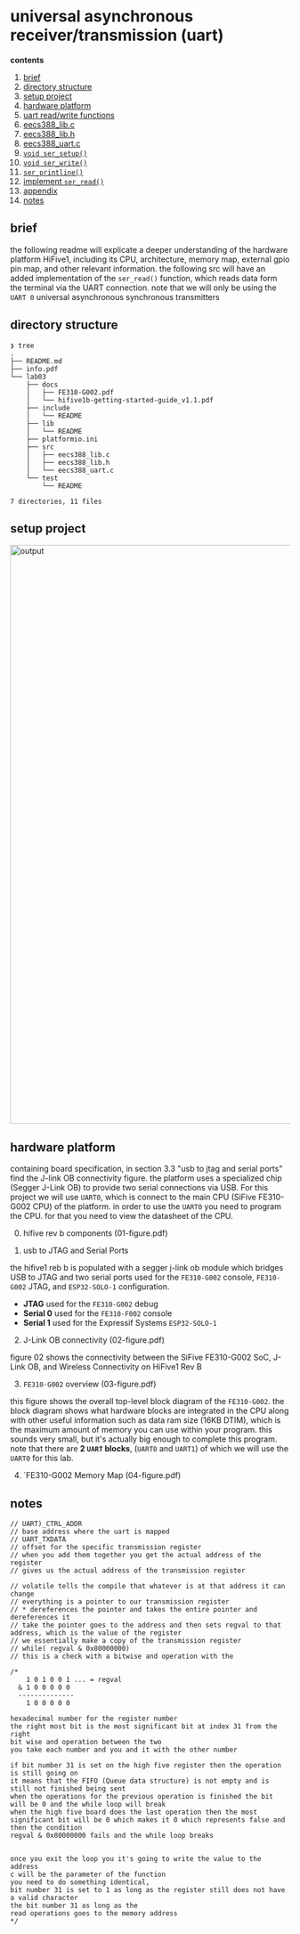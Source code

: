 # universal asynchronous receiver/transmission (uart)

**contents**

1.  [brief](#brief)
2.  [directory structure](#directory-structure)
3.  [setup project](#setup-project)
4.  [hardware platform](#hardware-platform)
5.  [uart read/write functions](#uart-readwrite-functions)
6.  [eecs388_lib.c](#eecs388_libc)
7.  [eecs388_lib.h](#eecs388_libh)
8.  [eecs388_uart.c](#eecs388_uartc)
9.  [`void ser_setup()`](#void-ser_setup)
10. [`void ser_write()`](#void-ser_write)
11. [`ser_printline()`](#ser_printline)
12. [implement `ser_read()`](#implement-ser_read)
13. [appendix](#appendix)
14. [notes](#notes)

## brief

the following readme will explicate a deeper understanding of the hardware platform HiFive1, including its CPU, architecture, memory map, external gpio pin map, and other relevant information.  the following src will have an added implementation of the `ser_read()` function, which reads data form the terminal via the UART connection.  note that we will only be using the `UART 0` universal asynchronous synchronous transmitters 

## directory structure

```
❯ tree
.
├── README.md
├── info.pdf
└── lab03
    ├── docs
    │   ├── FE310-G002.pdf
    │   └── hifive1b-getting-started-guide_v1.1.pdf
    ├── include
    │   └── README
    ├── lib
    │   └── README
    ├── platformio.ini
    ├── src
    │   ├── eecs388_lib.c
    │   ├── eecs388_lib.h
    │   └── eecs388_uart.c
    └── test
        └── README

7 directories, 11 files
```

## setup project

<img width="1040" alt="output" src="https://user-images.githubusercontent.com/65584733/218893074-31ece0a0-5fd2-415f-a533-c58641096080.png">

## hardware platform 

containing board specification, in section 3.3 "usb to jtag and serial ports" find the J-link OB connectivity figure.  the platform uses a specialized chip (Segger J-Link OB) to provide two serial connections via USB.  For this project we will use `UART0`, which is connect to the main CPU (SiFive FE310-G002 CPU) of the platform.  in order to use the `UART0` you need to program the CPU.  for that you need to view the datasheet of the CPU.

0.  hifive rev b components (01-figure.pdf)

1.  usb to JTAG and Serial Ports

the hifive1 reb b is populated with a segger j-link ob module which bridges USB to JTAG and two serial ports used for the `FE310-G002` console, `FE310-G002` JTAG, and `ESP32-SOLO-1` configuration.

-  **JTAG** used for the `FE310-G002` debug
-  **Serial 0** used for the `FE310-F002` console
-  **Serial 1** used for the Expressif Systems `ESP32-SOLO-1`

2.  J-Link OB connectivity (02-figure.pdf)

figure 02 shows the connectivity between the SiFive FE310-G002 SoC, J-Link OB, and Wireless Connectivity on HiFive1 Rev B

3.  `FE310-G002` overview (03-figure.pdf)

this figure shows the overall top-level block diagram of the `FE310-G002`.  the block diagram shows what hardware blocks are integrated in the CPU along with other useful information such as data ram size (16KB DTIM), which is the maximum amount of memory you can use within your program.  this sounds very small, but it's actually big enough to complete this program.  note that there are **2 `UART` blocks**, (`UART0` and `UART1`) of which we will use the `UART0` for this lab.

4.  `FE310-G002 Memory Map (04-figure.pdf)


## notes

```
// UART)_CTRL_ADDR
// base address where the uart is mapped
// UART_TXDATA
// offset for the specific transmission register
// when you add them together you get the actual address of the register
// gives us the actual address of the transmission register

// volatile tells the compile that whatever is at that address it can change
// everything is a pointer to our transmission register
// * dereferences the pointer and takes the entire pointer and dereferences it
// take the pointer goes to the address and then sets regval to that address, which is the value of the register
// we essentially make a copy of the transmission register
// while( regval & 0x80000000)
// this is a check with a bitwise and operation with the

/*
    1 0 1 0 0 1 ... = regval
  & 1 0 0 0 0 0
  --------------
    1 0 0 0 0 0

hexadecimal number for the register number
the right most bit is the most significant bit at index 31 from the right
bit wise and operation between the two
you take each number and you and it with the other number

if bit number 31 is set on the high five register then the operation is still going on
it means that the FIFO (Queue data structure) is not empty and is still not finished being sent
when the operations for the previous operation is finished the bit will be 0 and the while loop will break
when the high five board does the last operation then the most significant bit will be 0 which makes it 0 which represents false and then the condition
regval & 0x80000000 fails and the while loop breaks


once you exit the loop you it's going to write the value to the address
c will be the parameter of the function 
you need to do something identical, 
bit number 31 is set to 1 as long as the register still does not have a valid character
the bit number 31 as long as the 
read operations goes to the memory address 
*/
```
